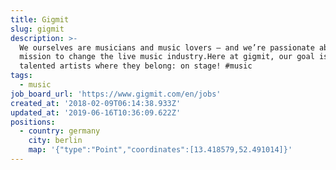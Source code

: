 ```yaml
---
title: Gigmit
slug: gigmit
description: >-
  We ourselves are musicians and music lovers – and we’re passionate about our
  mission to change the live music industry.Here at gigmit, our goal is to get
  talented artists where they belong: on stage! #music
tags:
  - music
job_board_url: 'https://www.gigmit.com/en/jobs'
created_at: '2018-02-09T06:14:38.933Z'
updated_at: '2019-06-16T10:36:09.622Z'
positions:
  - country: germany
    city: berlin
    map: '{"type":"Point","coordinates":[13.418579,52.491014]}'
---
```


